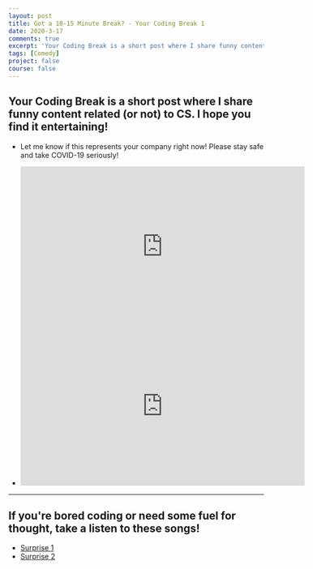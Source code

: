 ```yaml
---
layout: post
title: Got a 10-15 Minute Break? - Your Coding Break 1
date: 2020-3-17
comments: true
excerpt: 'Your Coding Break is a short post where I share funny content related (or not) to CS. I hope you find it entertaining!'
tags: [Comedy]
project: false
course: false
---
```


## Your Coding Break is a short post where I share funny content related (or not) to CS. I hope you find it entertaining!

- Let me know if this represents your company right now! Please stay safe and take COVID-19 seriously!

  <iframe width="560" height="315" src="https://www.youtube.com/embed/vT3GUKuAzIs" frameborder="0" allow="accelerometer; autoplay; encrypted-media; gyroscope; picture-in-picture" allowfullscreen></iframe>
  </br>
- <iframe width="560" height="315" src="https://www.youtube.com/embed/pKO9UjSeLew" frameborder="0" allow="accelerometer; autoplay; encrypted-media; gyroscope; picture-in-picture" allowfullscreen></iframe>

<hr>

## If you're bored coding or need some fuel for thought, take a listen to these songs!

- [Surprise 1](https://www.youtube.com/watch?v=Y5tjtUFL0j4)
- [Surprise 2](https://www.youtube.com/watch?v=-50NdPawLVY&t=1347s)
